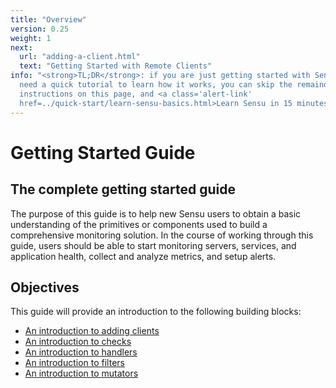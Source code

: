 ```yaml
---
title: "Overview"
version: 0.25
weight: 1
next:
  url: "adding-a-client.html"
  text: "Getting Started with Remote Clients"
info: "<strong>TL;DR</strong>: if you are just getting started with Sensu and
  need a quick tutorial to learn how it works, you can skip the remainder of the
  instructions on this page, and <a class='alert-link'
  href=../quick-start/learn-sensu-basics.html>Learn Sensu in 15 minutes</a>."
---
```


# Getting Started Guide

## The complete getting started guide

The purpose of this guide is to help new Sensu users to obtain a basic
understanding of the primitives or components used to build a comprehensive
monitoring solution. In the course of working through this guide, users should
be able to start monitoring servers, services, and application health, collect
and analyze metrics, and setup alerts.

## Objectives

This guide will provide an introduction to the following building blocks:

- [An introduction to adding clients][1]
- [An introduction to checks][2]
- [An introduction to handlers][3]
- [An introduction to filters][4]
- [An introduction to mutators][5]

[1]:  adding-a-client.html
[2]:  intro-to-checks.html
[3]:  intro-to-handlers.html
[4]:  intro-to-filters.html
[5]:  intro-to-mutators.html

